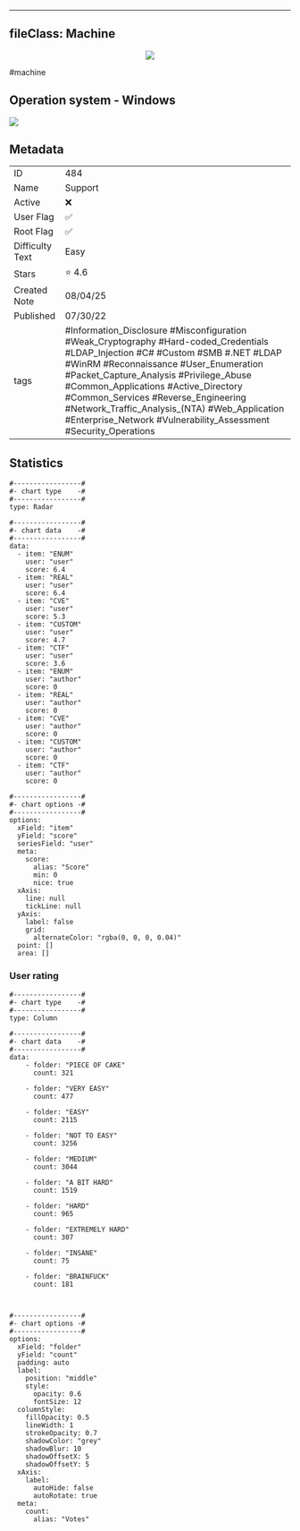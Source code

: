 
---
fileClass: Machine
---

<p align="center"> <img src= "https://www.hackthebox.com//avatars/833a3b1f7f96b5708d19b6de084c3201.png"> </p>

#machine

## Operation system - Windows
<img style = "max-width:70px" src = "app://local//home/ew/apps/HTNotes/HTB/.res/Windows.png">

## Metadata

|                       |   |
| ----------------      | - |
| ID                    |484 |
| Name                  |Support |
| Active                |❌  |
| User Flag             |✅ |
| Root Flag             |✅|
| Difficulty Text       |Easy  |
| Stars                 |⭐️ 4.6 |
| Created Note          |08/04/25 |
| Published             |07/30/22 |
| tags                  |#Information_Disclosure #Misconfiguration #Weak_Cryptography #Hard-coded_Credentials #LDAP_Injection #C# #Custom #SMB #.NET #LDAP #WinRM #Reconnaissance #User_Enumeration #Packet_Capture_Analysis #Privilege_Abuse #Common_Applications #Active_Directory #Common_Services #Reverse_Engineering #Network_Traffic_Analysis_(NTA) #Web_Application #Enterprise_Network #Vulnerability_Assessment #Security_Operations  |

<p style = "display:none">
id:: 484
active:: False
name:: Support
os::Windows
user_flag:: True
root_flag:: True
difficulty_text:: Easy
stars:: 4.6
created:: 08/04/2025
published:: 07/30/22
avatar:: /avatars/833a3b1f7f96b5708d19b6de084c3201.png
tags:: #Information_Disclosure #Misconfiguration #Weak_Cryptography #Hard-coded_Credentials #LDAP_Injection #C# #Custom #SMB #.NET #LDAP #WinRM #Reconnaissance #User_Enumeration #Packet_Capture_Analysis #Privilege_Abuse #Common_Applications #Active_Directory #Common_Services #Reverse_Engineering #Network_Traffic_Analysis_(NTA) #Web_Application #Enterprise_Network #Vulnerability_Assessment #Security_Operations 
</p>

## Statistics


```chartsview
#-----------------#
#- chart type    -#
#-----------------#
type: Radar

#-----------------#
#- chart data    -#
#-----------------#
data:
  - item: "ENUM"
    user: "user"
    score: 6.4
  - item: "REAL"
    user: "user"
    score: 6.4
  - item: "CVE"
    user: "user"
    score: 5.3
  - item: "CUSTOM"
    user: "user"
    score: 4.7
  - item: "CTF"
    user: "user"
    score: 3.6
  - item: "ENUM"
    user: "author"
    score: 0
  - item: "REAL"
    user: "author"
    score: 0
  - item: "CVE"
    user: "author"
    score: 0
  - item: "CUSTOM"
    user: "author"
    score: 0
  - item: "CTF"
    user: "author"
    score: 0

#-----------------#
#- chart options -#
#-----------------#
options:
  xField: "item"
  yField: "score"
  seriesField: "user"
  meta:
    score:
      alias: "Score"
      min: 0
      nice: true
  xAxis:
    line: null
    tickLine: null
  yAxis:
    label: false
    grid:
      alternateColor: "rgba(0, 0, 0, 0.04)"
  point: []
  area: []
```



### User rating


```chartsview
#-----------------#
#- chart type    -#
#-----------------#
type: Column

#-----------------#
#- chart data    -#
#-----------------#
data:
    - folder: "PIECE OF CAKE"
      count: 321
     
    - folder: "VERY EASY"
      count: 477

    - folder: "EASY"
      count: 2115
      
    - folder: "NOT TO EASY"
      count: 3256
      
    - folder: "MEDIUM"
      count: 3044
     
    - folder: "A BIT HARD"
      count: 1519
      
    - folder: "HARD"
      count: 965
      
    - folder: "EXTREMELY HARD"
      count: 307
      
    - folder: "INSANE"
      count: 75
      
    - folder: "BRAINFUCK"
      count: 181

    

#-----------------#
#- chart options -#
#-----------------#
options:
  xField: "folder"
  yField: "count"
  padding: auto
  label:
    position: "middle"
    style:
      opacity: 0.6
      fontSize: 12
  columnStyle:
    fillOpacity: 0.5
    lineWidth: 1
    strokeOpacity: 0.7
    shadowColor: "grey"
    shadowBlur: 10
    shadowOffsetX: 5
    shadowOffsetY: 5
  xAxis:
    label:
      autoHide: false
      autoRotate: true
  meta:
    count:
      alias: "Votes"
```


